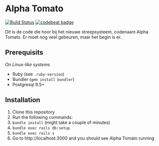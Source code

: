 Alpha Tomato
============

[![Build Status](https://travis-ci.com/csvalpha/alpha-tomato.svg?token=XFGWKzHpTzj88hKy9q2u&branch=staging)](https://travis-ci.com/csvalpha/alpha-tomato)
[![codebeat badge](https://codebeat.co/badges/63a40869-8ae4-4ee9-9575-8899c402f70f)](https://codebeat.co/a/twan-coenraad/projects/github-com-csvalpha-alpha-tomato-master)

Dit is de code die hoor bij het nieuwe streepsysteem, codenaam Alpha Tomato. Er moet nog veel
gebeuren, maar het begin is er.

## Prerequisits

_On Linux-like systems_

- Ruby (see `.ruby-version`)
- Bundler (`gem install bundler`)
- Postgresql 9.5+

## Installation

1. Clone this repository
1. Run the following commands:
  1. `bundle install` (might take a couple of minutes)
  1. `bundle exec rails db:setup`
  1. `bundle exec rails s`
1. Go to http://localhost:3000 and you should see Alpha Tomato running
